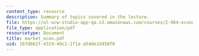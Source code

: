 ```yaml
---
content_type: resource
description: Summary of topics covered in the lecture.
file: https://ol-ocw-studio-app-qa.s3.amazonaws.com/courses/2-964-economics-of-marine-transportation-industries-fall-2006/167d662f431949c21f1aa54de1d458f0_market_econ.pdf
file_type: application/pdf
resourcetype: Document
title: market_econ.pdf
uid: 167d662f-4319-49c2-1f1a-a54de1d458f0
---
```

